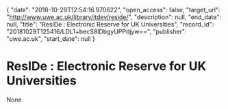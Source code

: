 {
  "date": "2018-10-29T12:54:16.970622", 
  "open_access": false, 
  "target_url": "http://www.uwe.ac.uk/library/itdev/reside/", 
  "description": null, 
  "end_date": null, 
  "title": "ResIDe : Electronic Reserve for UK Universities", 
  "record_id": "20181029T125416/LDL1+becS8lDbgyUPPdjyw==", 
  "publisher": "uwe.ac.uk", 
  "start_date": null
}

# ResIDe : Electronic Reserve for UK Universities

None